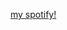 [my spotify!](https://x.com/emophringe/status/1979520812211179800/photo/1](https://open.spotify.com/user/w5ncfnj3zumr21yv1vv2apnfo?si=b95cf3501b344040))
